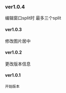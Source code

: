
### ver1.0.4
编辑窗口split时
最多三个split

#### ver1.0.3
修改图片居中

#### ver1.0.2
更改版本信息

#### ver1.0.1
    开始版本

